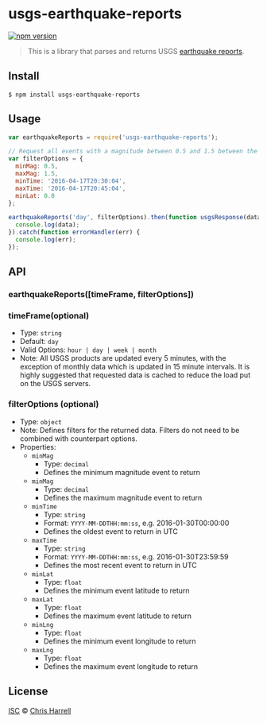 # usgs-earthquake-reports

[![npm version](https://badge.fury.io/js/usgs-earthquake-reports.svg)](https://badge.fury.io/js/usgs-earthquake-reports)

> This is a library that parses and returns USGS [earthquake reports](http://earthquake.usgs.gov/earthquakes/).

## Install

```
$ npm install usgs-earthquake-reports
```


## Usage

```js
var earthquakeReports = require('usgs-earthquake-reports');

// Request all events with a magnitude between 0.5 and 1.5 between the specified times and north of the equator
var filterOptions = {
  minMag: 0.5,
  maxMag: 1.5,
  minTime: '2016-04-17T20:30:04',
  maxTime: '2016-04-17T20:45:04',
  minLat: 0.0
};

earthquakeReports('day', filterOptions).then(function usgsResponse(data) {
  console.log(data);
}).catch(function errorHandler(err) {
  console.log(err);
});
```


## API

### earthquakeReports([timeFrame, filterOptions])


### timeFrame(optional)
- Type: `string`
- Default: `day` 
- Valid Options: `hour | day | week | month`
- Note: All USGS products are updated every 5 minutes, with the exception of monthly data which 
is updated in 15 minute intervals.  It is highly suggested that requested data is cached to reduce
the load put on the USGS servers.


### filterOptions (optional)

- Type: `object`
- Note: Defines filters for the returned data.  Filters do not need to be combined with counterpart options.
- Properties:
    - `minMag`  
        * Type: `decimal`
        * Defines the minimum magnitude event to return
    - `minMag`
        * Type: `decimal`
        * Defines the maximum magnitude event to return
    - `minTime`
        * Type: `string`
        * Format: `YYYY-MM-DDTHH:mm:ss`, e.g. 2016-01-30T00:00:00
        * Defines the oldest event to return in UTC
    - `maxTime`
        * Type: `string`
        * Format: `YYYY-MM-DDTHH:mm:ss`, e.g. 2016-01-30T23:59:59
        * Defines the most recent event to return in UTC
    - `minLat`
        * Type: `float`
        * Defines the minimum event latitude to return
    - `maxLat`
        * Type: `float`
        * Defines the maximum event latitude to return
    - `minLng`
        * Type: `float`
        * Defines the minimum event longitude to return
    - `maxLng`
        * Type: `float`
        * Defines the maximum event longitude to return

## License

[ISC](https://github.com/jcharrell/usgs-earthquake-reports/blob/master/LICENSE) © [Chris Harrell](https://github.com/jcharrell)
